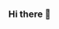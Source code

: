 ### Hi there 👋

<!--
**Lycronix/Lycronix** is a ✨ _special_ ✨ repository because its `README.md` (this file) appears on your GitHub profile.

Here are some ideas to get you started:

- 🔭 I’m currently working on Cicken Coop Survival
- 🌱 I’m currently learning Unity 2D Gaming
- 💬 Ask me about im 41 Years Old, from Germany

- ⚡ Fun fact: ...
-->
